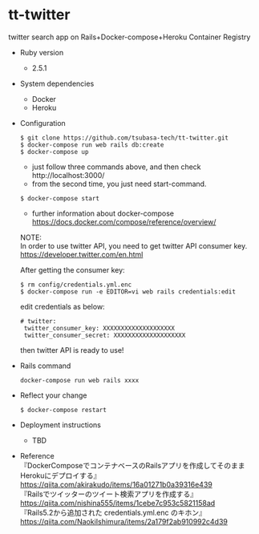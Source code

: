 # tt-twitter
twitter search app on Rails+Docker-compose+Heroku Container Registry

* Ruby version
  - 2.5.1

* System dependencies
  - Docker  
  - Heroku

* Configuration
  ```
  $ git clone https://github.com/tsubasa-tech/tt-twitter.git
  $ docker-compose run web rails db:create
  $ docker-compose up
  ```
  - just follow three commands above, and then check http://localhost:3000/
  - from the second time, you just need start-command.
  ```
  $ docker-compose start
  ```
  - further information about docker-compose  
  https://docs.docker.com/compose/reference/overview/
  
  NOTE:  
  In order to use twitter API, you need to get twitter API consumer key.  
  https://developer.twitter.com/en.html
  
  After getting the consumer key:
  ```
  $ rm config/credentials.yml.enc
  $ docker-compose run -e EDITOR=vi web rails credentials:edit
  ```
  edit credentials as below:
  ```
  # twitter:
   twitter_consumer_key: XXXXXXXXXXXXXXXXXXXX
   twitter_consumer_secret: XXXXXXXXXXXXXXXXXXXX
  ```
  then twitter API is ready to use!

* Rails command
  ```
  docker-compose run web rails xxxx
  ```

* Reflect your change
  ```
  $ docker-compose restart
  ```

* Deployment instructions
  - TBD

* Reference  
『DockerComposeでコンテナベースのRailsアプリを作成してそのままHerokuにデプロイする』  
https://qiita.com/akirakudo/items/16a01271b0a39316e439  
『Railsでツイッターのツイート検索アプリを作成する』  
https://qiita.com/nishina555/items/1cebe7c953c5821158ad  
『Rails5.2から追加された credentials.yml.enc のキホン』  
https://qiita.com/NaokiIshimura/items/2a179f2ab910992c4d39
